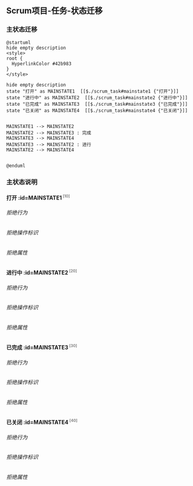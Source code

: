 ## Scrum项目-任务-状态迁移 <!-- {docsify-ignore-all} -->

   

### 主状态迁移

```plantuml
@startuml
hide empty description
<style>
root {
  HyperlinkColor #42b983
}
</style>

hide empty description
state "打开" as MAINSTATE1  [[$./scrum_task#mainstate1 {"打开"}]]
state "进行中" as MAINSTATE2  [[$./scrum_task#mainstate2 {"进行中"}]]
state "已完成" as MAINSTATE3  [[$./scrum_task#mainstate3 {"已完成"}]]
state "已关闭" as MAINSTATE4  [[$./scrum_task#mainstate4 {"已关闭"}]]


MAINSTATE1 --> MAINSTATE2
MAINSTATE2 --> MAINSTATE3 : 完成
MAINSTATE3 --> MAINSTATE4
MAINSTATE3 --> MAINSTATE2 : 进行
MAINSTATE2 --> MAINSTATE4


@enduml
```

### 主状态说明

#### 打开 :id=MAINSTATE1<sup class="footnote-symbol"> <font color=gray size=1>[10]</font></sup>

###### 拒绝行为


###### 拒绝操作标识

###### 拒绝属性


#### 进行中 :id=MAINSTATE2<sup class="footnote-symbol"> <font color=gray size=1>[20]</font></sup>

###### 拒绝行为


###### 拒绝操作标识

###### 拒绝属性


#### 已完成 :id=MAINSTATE3<sup class="footnote-symbol"> <font color=gray size=1>[30]</font></sup>

###### 拒绝行为


###### 拒绝操作标识

###### 拒绝属性


#### 已关闭 :id=MAINSTATE4<sup class="footnote-symbol"> <font color=gray size=1>[40]</font></sup>

###### 拒绝行为


###### 拒绝操作标识

###### 拒绝属性

